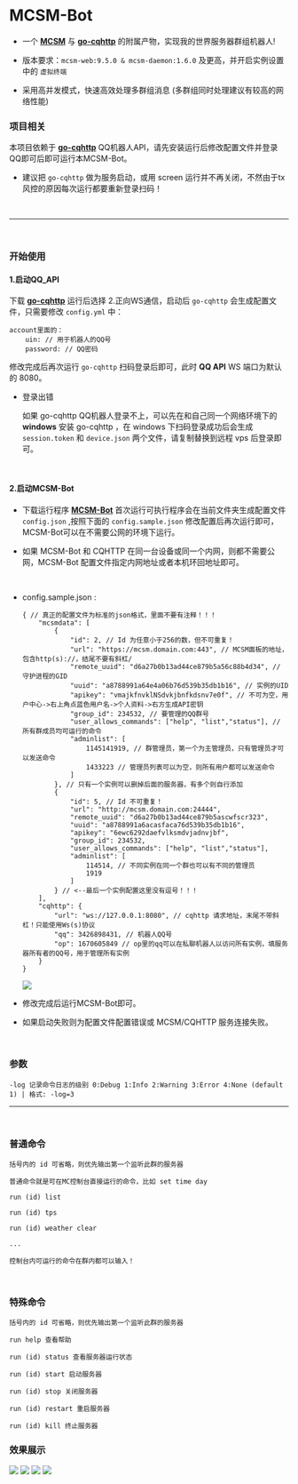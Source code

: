 # MCSM-Bot

- 一个 **[MCSM](https://github.com/MCSManager/MCSManager)** 与 **[go-cqhttp](https://github.com/Mrs4s/go-cqhttp)** 的附属产物，实现我的世界服务器群组机器人!

- 版本要求：`mcsm-web:9.5.0 & mcsm-daemon:1.6.0` 及更高，并开启实例设置中的 `虚拟终端`

- 采用高并发模式，快速高效处理多群组消息 (多群组同时处理建议有较高的网络性能)

### 项目相关

本项目依赖于 **[go-cqhttp](https://github.com/Mrs4s/go-cqhttp)** QQ机器人API，请先安装运行后修改配置文件并登录QQ即可后即可运行本MCSM-Bot。

- 建议把 ``go-cqhttp`` 做为服务启动，或用 screen 运行并不再关闭，不然由于tx风控的原因每次运行都要重新登录扫码！

<br>

-----

<br>

### 开始使用

#### 1.启动QQ_API

下载 **[go-cqhttp](https://github.com/Mrs4s/go-cqhttp)** 运行后选择 2.正向WS通信，启动后 `go-cqhttp` 会生成配置文件，只需要修改 `config.yml` 中：
```
account里面的：
    uin: // 用于机器人的QQ号
    password: // QQ密码
```

修改完成后再次运行 `go-cqhttp` 扫码登录后即可，此时 **QQ API** WS 端口为默认的 8080。

- 登录出错

    如果 go-cqhttp QQ机器人登录不上，可以先在和自己同一个网络环境下的 **windows** 安装 go-cqhttp ，在 windows 下扫码登录成功后会生成 `session.token` 和 `device.json` 两个文件，请复制替换到远程 vps 后登录即可。

<br>

#### 2.启动MCSM-Bot

- 下载运行程序 **[MCSM-Bot](https://github.com/zijiren233/MCSM-Bot/releases)** 
首次运行可执行程序会在当前文件夹生成配置文件 `config.json` ,按照下面的 `config.sample.json` 修改配置后再次运行即可，MCSM-Bot可以在不需要公网的环境下运行。

- 如果 MCSM-Bot 和 CQHTTP 在同一台设备或同一个内网，则都不需要公网，MCSM-Bot 配置文件指定内网地址或者本机环回地址即可。

<br>

- config.sample.json :

    ```
    { // 真正的配置文件为标准的json格式，里面不要有注释！！！
        "mcsmdata": [
            {
                "id": 2, // Id 为任意小于256的数，但不可重复！
                "url": "https://mcsm.domain.com:443", // MCSM面板的地址，包含http(s)://，结尾不要有斜杠/
                "remote_uuid": "d6a27b0b13ad44ce879b5a56c88b4d34", // 守护进程的GID
                "uuid": "a8788991a64e4a06b76d539b35db1b16", // 实例的UID
                "apikey": "vmajkfnvklNSdvkjbnfkdsnv7e0f", // 不可为空，用户中心->右上角点蓝色用户名->个人资料->右方生成API密钥
                "group_id": 234532, // 要管理的QQ群号
                "user_allows_commands": ["help", "list","status"], // 所有群成员均可运行的命令
                "adminlist": [
                    1145141919, // 群管理员，第一个为主管理员，只有管理员才可以发送命令
                    1433223 // 管理员列表可以为空，则所有用户都可以发送命令
                ]
            }, // 只有一个实例可以删掉后面的服务器，有多个则自行添加
            {
                "id": 5, // Id 不可重复！
                "url": "http://mcsm.domain.com:24444",
                "remote_uuid": "d6a27b0b13ad44ce879b5ascwfscr323",
                "uuid": "a8788991a6acasfaca76d539b35db1b16",
                "apikey": "6ewc6292daefvlksmdvjadnvjbf",
                "group_id": 234532,
                "user_allows_commands": ["help", "list","status"],
                "adminlist": [
                    114514, // 不同实例在同一个群也可以有不同的管理员
                    1919
                ]
            } // <--最后一个实例配置这里没有逗号！！！
        ],
        "cqhttp": {
            "url": "ws://127.0.0.1:8080", // cqhttp 请求地址，末尾不带斜杠！只能使用Ws(s)协议
            "qq": 3426898431, // 机器人QQ号
            "op": 1670605849 // op里的qq可以在私聊机器人以访问所有实例，填服务器所有者的QQ号，用于管理所有实例
        }
    }
    ```

    <img src="docs\sc\Sample_4.png" />

- 修改完成后运行MCSM-Bot即可。

- 如果启动失败则为配置文件配置错误或 MCSM/CQHTTP 服务连接失败。

<br>

### 参数

```
-log 记录命令日志的级别 0:Debug 1:Info 2:Warning 3:Error 4:None (default 1) | 格式: -log=3
```

-----

<br>

### 普通命令

```
括号内的 id 可省略，则优先输出第一个监听此群的服务器

普通命令就是可在MC控制台直接运行的命令，比如 set time day

run (id) list

run (id) tps

run (id) weather clear

...

控制台内可运行的命令在群内都可以输入！
```

<br>

### 特殊命令

```
括号内的 id 可省略，则优先输出第一个监听此群的服务器

run help 查看帮助

run (id) status 查看服务器运行状态

run (id) start 启动服务器

run (id) stop 关闭服务器

run (id) restart 重启服务器

run (id) kill 终止服务器
```

### 效果展示

<img src="docs\sc\Sample_1.png" />

<img src="docs\sc\Sample_2.png" />

<img src="docs\sc\Sample_3.png" />

<img src="docs\sc\Sample_status.png" />